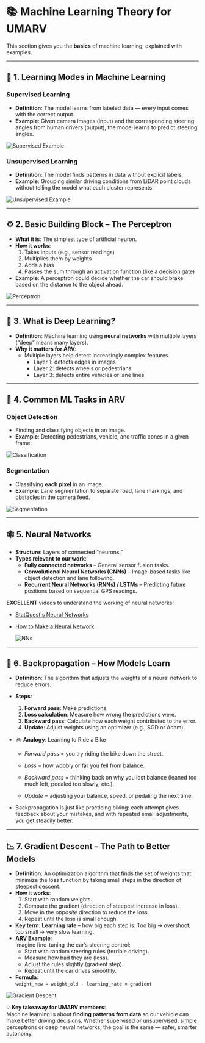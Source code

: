 # 📚 Machine Learning Theory for UMARV

This section gives you the **basics** of machine learning, explained with examples.

---

## 🧭 1. Learning Modes in Machine Learning

### **Supervised Learning**
- **Definition**: The model learns from labeled data — every input comes with the correct output.
- **Example**: Given camera images (input) and the corresponding steering angles from human drivers (output), the model learns to predict steering angles.

![Supervised Example](image.png)

### **Unsupervised Learning**
- **Definition**: The model finds patterns in data without explicit labels.
- **Example**: Grouping similar driving conditions from LiDAR point clouds without telling the model what each cluster represents.

![Unsupervised Example](image-1.png)

---

## ⚙️ 2. Basic Building Block – The Perceptron
- **What it is**: The simplest type of artificial neuron.
- **How it works**:
  1. Takes inputs (e.g., sensor readings)
  2. Multiplies them by weights
  3. Adds a bias
  4. Passes the sum through an activation function (like a decision gate)
- **Example**: A perceptron could decide whether the car should brake based on the distance to the object ahead.

![Perceptron](image-3.png)

---

## 🧠 3. What is Deep Learning?
- **Definition**: Machine learning using **neural networks** with multiple layers (“deep” means many layers).
- **Why it matters for ARV**:
  - Multiple layers help detect increasingly complex features.
    - Layer 1: detects edges in images
    - Layer 2: detects wheels or pedestrians
    - Layer 3: detects entire vehicles or lane lines

---

## 🎯 4. Common ML Tasks in ARV

### **Object Detection**
- Finding and classifying objects in an image.
- **Example**: Detecting pedestrians, vehicle, and traffic cones in a given frame.

![Classification](image-5.png)

### **Segmentation**
- Classifying **each pixel** in an image.
- **Example**: Lane segmentation to separate road, lane markings, and obstacles in the camera feed.

![Segmentation](image-6.png)

---

## 🕸 5. Neural Networks
- **Structure**: Layers of connected “neurons.”
- **Types relevant to our work**:
  - **Fully connected networks** – General sensor fusion tasks.
  - **Convolutional Neural Networks (CNNs)** – Image-based tasks like object detection and lane following.
  - **Recurrent Neural Networks (RNNs) / LSTMs** – Predicting future positions based on sequential GPS readings.

**EXCELLENT** videos to understand the working of neural networks!
-  [StatQuest's Neural Networks](https://www.youtube.com/watch?v=CqOfi41LfDw)
- [How to Make a Neural Network](https://www.youtube.com/watch?v=wieryfWkOl0)

  ![NNs](image-7.png)

---

## 🔄 6. Backpropagation – How Models Learn
- **Definition**: The algorithm that adjusts the weights of a neural network to reduce errors.
- **Steps**:
  1. **Forward pass**: Make predictions.
  2. **Loss calculation**: Measure how wrong the predictions were.
  3. **Backward pass**: Calculate how each weight contributed to the error.
  4. **Update**: Adjust weights using an optimizer (e.g., SGD or Adam).
- 🚲 **Analogy**: Learning to Ride a Bike

  - *Forward pass* = you try riding the bike down the street.

  - *Loss* = how wobbly or far you fell from balance.

  - *Backward pass* = thinking back on why you lost balance (leaned too much left, pedaled too slowly, etc.).

  - *Update* = adjusting your balance, speed, or pedaling the next time.

- Backpropagation is just like practicing biking: each attempt gives feedback about your mistakes, and with repeated small adjustments, you get steadily better.
---

## 📉 7. Gradient Descent – The Path to Better Models
- **Definition**: An optimization algorithm that finds the set of weights that minimize the loss function by taking small steps in the direction of steepest descent.
- **How it works**:
  1. Start with random weights.
  2. Compute the gradient (direction of steepest increase in loss).
  3. Move in the *opposite* direction to reduce the loss.
  4. Repeat until the loss is small enough.
- **Key term**: **Learning rate** – how big each step is. Too big → overshoot; too small → very slow learning.
- **ARV Example**:  
  Imagine fine-tuning the car’s steering control:  
  - Start with random steering rules (terrible driving).  
  - Measure how bad they are (loss).  
  - Adjust the rules slightly (gradient step).  
  - Repeat until the car drives smoothly.
- **Formula**:  
``weight_new = weight_old - learning_rate × gradient``

![Gradient Descent](image-8.png)

💡 **Key takeaway for UMARV members**:  
Machine learning is about **finding patterns from data** so our vehicle can make better driving decisions. Whether supervised or unsupervised, simple perceptrons or deep neural networks, the goal is the same — safer, smarter autonomy.
